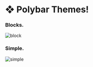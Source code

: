 # **❖ Polybar Themes!**
  ### Blocks.
![block](https://user-images.githubusercontent.com/93292023/150442459-a488052b-c6ff-49bd-8516-ad50031bae86.png)

  ### Simple.
![simple](https://user-images.githubusercontent.com/93292023/150442608-c71ae434-c95f-4eee-82f1-ee830c905549.png)
